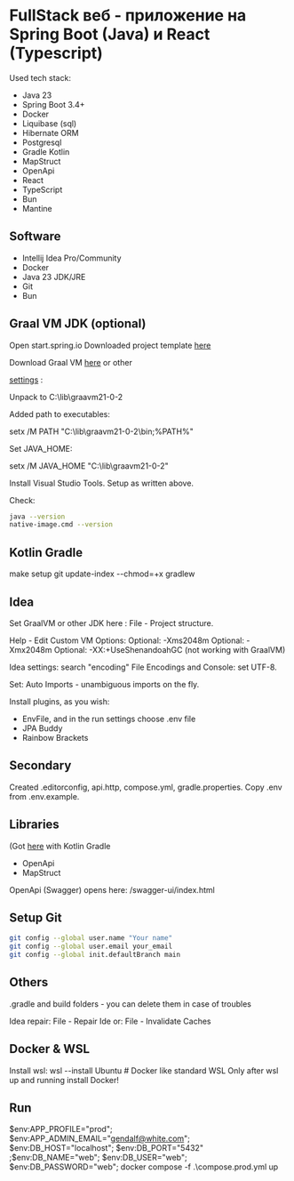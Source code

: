 # FullStack веб - приложение на Spring Boot (Java) и React (Typescript)

Used tech stack:

- Java 23
- Spring Boot 3.4+
- Docker
- Liquibase (sql)
- Hibernate ORM
- Postgresql
- Gradle Kotlin
- MapStruct
- OpenApi
- React
- TypeScript
- Bun
- Mantine

## Software

- Intellij Idea Pro/Community
- Docker
- Java 23 JDK/JRE
- Git
- Bun

## Graal VM JDK (optional)
Open start.spring.io
Downloaded project template
[here](https://start.spring.io/#!type=gradle-project-kotlin&language=java&platformVersion=3.3.2&packaging=jar&jvmVersion=21&groupId=dev&artifactId=web&name=web&description=Web%20project%20with%20Spring%20Boot&packageName=dev.web&dependencies=native,devtools,lombok,configuration-processor,docker-compose,web,thymeleaf,security,oauth2-client,oauth2-resource-server,data-jpa,liquibase,postgresql,validation,mail,actuator,testcontainers,spring-shell)

Download Graal VM [here](https://github.com/graalvm/graalvm-ce-builds/releases) or other

[settings](https://www.graalvm.org/latest/docs/getting-started/windows/) :

Unpack to C:\lib\graavm21-0-2

Added path to executables:

setx /M PATH "C:\lib\graavm21-0-2\bin\;%PATH%"

Set JAVA_HOME:

setx /M JAVA_HOME "C:\lib\graavm21-0-2\"

Install Visual Studio Tools. Setup as written above.

Check:
```bash
java --version
native-image.cmd --version
```

## Kotlin Gradle

make setup
git update-index --chmod=+x gradlew

## Idea

Set GraalVM or other JDK here : File - Project structure.

Help - Edit Custom VM Options:
Optional: -Xms2048m
Optional: -Xmx2048m
Optional: -XX:+UseShenandoahGC (not working with GraalVM)

Idea settings: search "encoding"
File Encodings and Console: set UTF-8.

Set: Auto Imports - unambiguous imports on the fly.

Install plugins, as you wish:
- EnvFile, and in the run settings choose .env file
- JPA Buddy
- Rainbow Brackets


## Secondary

Created .editorconfig, api.http, compose.yml, gradle.properties.
Copy .env from .env.example.

## Libraries

(Got [here](https://mvnrepository.com/) with Kotlin Gradle
- OpenApi
- MapStruct

OpenApi (Swagger) opens here: /swagger-ui/index.html

## Setup Git

```bash
git config --global user.name "Your name"
git config --global user.email your_email
git config --global init.defaultBranch main
```

## Others
.gradle and build folders - you can delete them in case of troubles

Idea repair:  File - Repair Ide or: File - Invalidate Caches

## Docker & WSL
Install wsl: wsl --install Ubuntu # Docker like standard WSL
Only after wsl up and running install Docker!

## Run
$env:APP_PROFILE="prod"; $env:APP_ADMIN_EMAIL="gendalf@white.com"; $env:DB_HOST="localhost"; $env:DB_PORT="5432" ;$env:DB_NAME="web"; $env:DB_USER="web"; $env:DB_PASSWORD="web"; docker compose -f .\compose.prod.yml up
